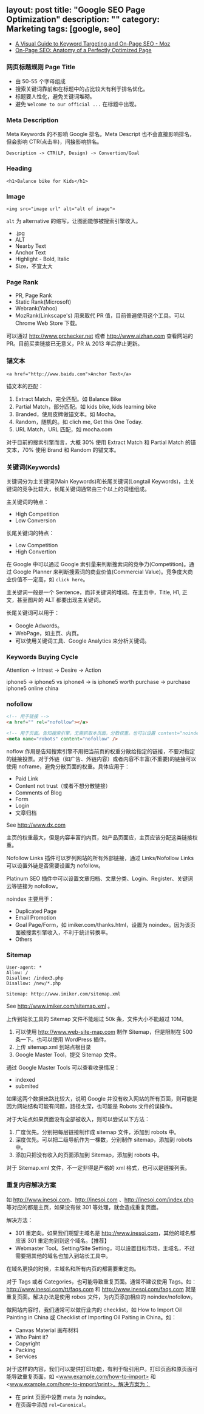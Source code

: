 layout: post
title: "Google SEO Page Optimization"
description: ""
category: Marketing
tags: [google, seo]
---


- [A Visual Guide to Keyword Targeting and On-Page SEO - Moz](https://moz.com/blog/visual-guide-to-keyword-targeting-onpage-optimization)
- [On-Page SEO: Anatomy of a Perfectly Optimized Page](http://backlinko.com/on-page-seo)

### 网页标题规则 Page Title

- 由 50-55 个字母组成
- 搜索关键词靠前和在标题中的占比较大有利于排名优化。
- 标题要人性化，避免关键词堆砌。
- 避免 `Welcome to our official ...` 在标题中出现。

### Meta Description

Meta Keywords 的不影响 Google 排名。Meta Descript 也不会直接影响排名，但会影响 CTR(点击率)，间接影响排名。

    Description -> CTR(LP, Design) -> Convertion/Goal

### Heading

    <h1>Balance bike for Kids</h1>

### Image

    <img src="image url" alt="alt of image">

`alt` 为 alternative 的缩写，让图面能够被搜索引擎收入。

- <FileName>.jpg
- ALT
- Nearby Text
- Anchor Text
- Highlight - Bold, Italic
- Size，不宜太大

### Page Rank

- PR, Page Rank
- Static Rank(Microsoft)
- Webrank(Yahoo)
- MozRank(Linkscape's) 用来取代 PR 值，目前普遍使用这个工具。可以 Chrome Web Store 下载。

可以通过 <http://www.prchecker.net> 或者 <http://www.aizhan.com> 查看网站的 PR。目前买卖链接已无意义，PR 从 2013 年后停止更新。

### 锚文本

    <a href="http://www.baidu.com">Anchor Text</a>

锚文本的匹配：

1. Extract Match，完全匹配。如 Balance Bike
2. Partial Match，部分匹配。如 kids bike, kids learning bike
3. Branded，使用皮牌做锚文本。如 Mocha。
4. Random，随机的。如 clich me, Get this One Today.
5. URL Match，URL 匹配，如 mocha.com

对于目前的搜索引擎而言，大概 30% 使用 Extract Match 和 Partial Match 的锚文本，70% 使用 Brand 和 Random 的锚文本。

### 关键词(Keywords)

关键词分为主关键词(Main Keywords)和长尾关键词(Longtail Keywords)，主关键词的竞争比较大，长尾关键词通常由三个以上的词组组成。

主关键词的特点：

- High Competition
- Low Conversion

长尾关键词的特点：

- Low Competition
- High Convertion

在 Google 中可以通过 Google 索引量来判断搜索词的竞争力(Competition)。通过 Google Planner 来判断搜索词的商业价值(Commercial Value)。竞争度大商业价值不一定高，如 `click here`。

主关键词一般是一个 Sentence，而非关键词的堆砌。在主页中，Title, H1, 正文，甚至图片的 ALT 都要出现主关键词。

长尾关键词可以用于：

- Google Adwords。
- WebPage，如主页、内页。
- 可以使用关键词工具、Google Analytics 来分析关键词。

### Keywords Buying Cycle

Attention   ->      Intrest     ->      Desire      ->          Action

iphone5 -> iphone5 vs iphone4 -> is iphone5 worth purchase -> purchase iphone5 online china

### nofollow

```html
<!-- 用于链接 -->
<a href="" rel="nofollow"></a>

<!-- 用于页面。告知搜索引擎，无需抓取本页面，分散权重。也可以设置 content="noindex" 告知搜索引擎不要收录。 -->
<meta name="robots" content="nofollow" />
```

noflow 作用是告知搜索引擎不用把当前页的权重分散给指定的链接，不要对指定的链接投票。对于外链（如广告、外链内容）或者内容不丰富(不重要)的链接可以使用 noframe，避免分散页面的权重。具体应用于：

- Paid Link
- Content not trust（或者不想分散链接）
- Comments of Blog
- Form
- Login
- 文章归档

See <http://www.dx.com>

主页的权重最大，但是内容丰富的内页，如产品页面应，主页应该分配这类链接权重。

Nofollow  Links 插件可以罗列网站的所有外部链接，通过 Links/Nofollow Links 可以设置外链是否需要设置为 nofollow。

Platinum SEO 插件中可以设置文章归档、文章分类、Login、Register、关键词云等链接为 nofollow。

noindex 主要用于：

- Duplicated Page
- Email Promotion
- Goal Page/Form，如 imiker.com/thanks.html，设置为 noindex。因为该页面被搜索引擎收入，不利于统计转换率。
- Others

### Sitemap

```
User-agent: *
Allow: /
Disallow: /index3.php
Disallow: /new/*.php

Sitemap: http://www.imiker.com/sitemap.xml
```

See <http://www.imiker.com/sitemap.xml> 。

上传到站长工具的 Sitemap 文件不能超过 50k 条，文件大小不能超过 10M。

1. 可以使用 <http://www.web-site-map.com> 制作 Sitemap，但是限制在 500 条一下。也可以使用 WordPress 插件。
2. 上传 sitemap.xml 到站点根目录
3. Google Master Tool，提交 Sitemap 文件。

通过 Google Master Tools 可以查看收录情况：

- indexed
- submited

如果这两个数据出路比较大，说明 Google 并没有收入网站的所有页面，则可能是因为网站结构可能有问题，路径太深，也可能是 Robots 文件的误操作。

对于大站点如果页面没有全部被收入，则可以尝试以下方法：

1. 广度优先。分别把每层链接制作成 sitemap 文件，添加到 robots 中。
2. 深度优先。可以把二级导航作为一棵数，分别制作 sitemap，添加到 robots 中。
3. 添加只把没有收入的页面添加到 Sitemap，添加到 robots 中。

对于 Sitemap.xml 文件，不一定非得是严格的 xml 格式，也可以是链接列表。

### 重复内容解决方案

如 <http://www.inesoi.com>、<http://inesoi.com> 、<http://inesoi.com/index.php> 等对应的都是主页，如果没有做 301 等处理，就会造成重复页面。

解决方法：

- 301 重定向。如果我们期望主域名是 <http://www.inesoi.com>，其他的域名都应该 301 重定向到到这个域名。【推荐】
- Webmaster Tool。Setting/Site Setting，可以设置目标市场，主域名，不过需要把其他的域名也加入到站长工具中。

在域名更换的时候，主域名和所有内页的都需要重定向。

对于 Tags 或者 Categories，也可能导致重复页面。通常不建议使用 Tags。如：
<http://www.inesoi.com/tt/faqs.com> 和 <http://www.inesoi.com/faqs.com> 就是重复页面。解决办法是使用 robos 文件，为内页添加相应的 noindex/nofollow。

做网站内容时，我们通常可以做行业内的 checklist，如 How to Import Oil Painting in China 或 Checklist of Importing Oil Paiting in China。如：

- Canvas Material 画布材料
- Who Paint it?
- Copyright
- Packing
- Services

对于这样的内容，我们可以提供打印功能，有利于吸引用户。打印页面和原页面可能导致重复页面，如 <www.example.com/how-to-import> 和 <www.example.com/how-to-import/print>。解决方案为：

- 在 print 页面中设置 meta 为 noindex。
- 在页面中添加 `rel=Canonical`。